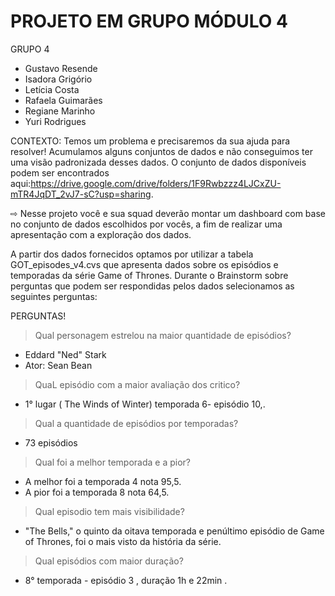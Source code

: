 # PROJETO EM GRUPO MÓDULO 4
 
GRUPO 4 
- Gustavo Resende
- Isadora Grigório
- Letícia Costa
- Rafaela Guimarães
- Regiane Marinho
- Yuri Rodrigues



CONTEXTO: Temos um problema e precisaremos da sua ajuda para resolver! Acumulamos alguns conjuntos de dados e não conseguimos ter uma visão padronizada desses dados. O conjunto de dados disponíveis podem ser encontrados aqui:https://drive.google.com/drive/folders/1F9Rwbzzz4LJCxZU-mTR4JqDT_2vJ7-sC?usp=sharing.


⇨ Nesse projeto você e sua squad deverão montar um dashboard com base no conjunto de dados escolhidos por vocês, a fim de realizar uma apresentação com a exploração dos dados.


A partir dos dados fornecidos optamos por utilizar a tabela GOT_episodes_v4.cvs que apresenta dados sobre os episódios e temporadas da série Game of Thrones. Durante o Brainstorm sobre perguntas que podem ser respondidas pelos dados selecionamos as seguintes perguntas:

PERGUNTAS!

> Qual personagem estrelou na maior quantidade de episódios?
- Eddard "Ned" Stark
- Ator: Sean  Bean

> QuaL episódio com a maior avaliação dos critico?
- 1° lugar ( The  Winds of Winter) temporada 6- episódio 10,.

> Qual a quantidade de episódios por temporadas?
- 73 episódios

> Qual foi a melhor temporada e a pior?
- A melhor foi a temporada 4 nota 95,5.
- A pior foi a temporada 8 nota 64,5.

> Qual episodio tem mais visibilidade?
- "The Bells," o quinto da oitava temporada e penúltimo episódio de Game of Thrones, foi o mais visto da história da série.

> Qual episódios com maior duração?
- 8° temporada -  episódio 3 , duração 1h e 22min .








